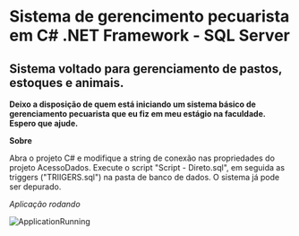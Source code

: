 # Sistema de gerencimento pecuarista em C# .NET Framework - SQL Server
## Sistema voltado para gerenciamento de pastos, estoques e animais.

**Deixo a disposição de quem está iniciando um sistema básico de gerenciamento pecuarista que eu fiz em meu estágio na faculdade.**
**Espero que ajude.**

**Sobre**

Abra o projeto C# e modifique a string de conexão nas propriedades do projeto AcessoDados.
Execute o script "Script - Direto.sql", em seguida as triggers ("TRIIGERS.sql") na pasta de banco de dados.
O sistema já pode ser depurado.

*Aplicação rodando*

![ApplicationRunning](/Prints-Readme/ApplicationRunning.gif?raw=true "Application Running")